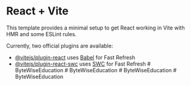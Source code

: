 # React + Vite

This template provides a minimal setup to get React working in Vite with HMR and some ESLint rules.

Currently, two official plugins are available:

- [@vitejs/plugin-react](https://github.com/vitejs/vite-plugin-react/blob/main/packages/plugin-react/README.md) uses [Babel](https://babeljs.io/) for Fast Refresh
- [@vitejs/plugin-react-swc](https://github.com/vitejs/vite-plugin-react-swc) uses [SWC](https://swc.rs/) for Fast Refresh
#   B y t e W i s e E d u c a t i o n  
 #   B y t e W i s e E d u c a t i o n  
 #   B y t e W i s e E d u c a t i o n  
 #   B y t e W i s e E d u c a t i o n  
 